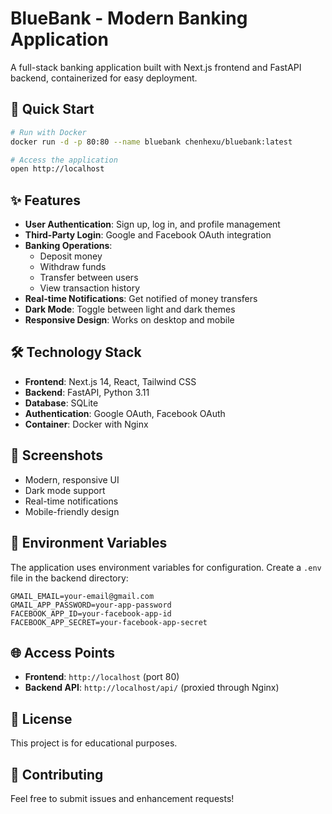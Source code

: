 # BlueBank - Modern Banking Application

A full-stack banking application built with Next.js frontend and FastAPI backend, containerized for easy deployment.

## 🚀 Quick Start

```bash
# Run with Docker
docker run -d -p 80:80 --name bluebank chenhexu/bluebank:latest

# Access the application
open http://localhost
```

## ✨ Features

- **User Authentication**: Sign up, log in, and profile management
- **Third-Party Login**: Google and Facebook OAuth integration
- **Banking Operations**: 
  - Deposit money
  - Withdraw funds
  - Transfer between users
  - View transaction history
- **Real-time Notifications**: Get notified of money transfers
- **Dark Mode**: Toggle between light and dark themes
- **Responsive Design**: Works on desktop and mobile

## 🛠️ Technology Stack

- **Frontend**: Next.js 14, React, Tailwind CSS
- **Backend**: FastAPI, Python 3.11
- **Database**: SQLite
- **Authentication**: Google OAuth, Facebook OAuth
- **Container**: Docker with Nginx

## 📱 Screenshots

- Modern, responsive UI
- Dark mode support
- Real-time notifications
- Mobile-friendly design

## 🔧 Environment Variables

The application uses environment variables for configuration. Create a `.env` file in the backend directory:

```env
GMAIL_EMAIL=your-email@gmail.com
GMAIL_APP_PASSWORD=your-app-password
FACEBOOK_APP_ID=your-facebook-app-id
FACEBOOK_APP_SECRET=your-facebook-app-secret
```

## 🌐 Access Points

- **Frontend**: `http://localhost` (port 80)
- **Backend API**: `http://localhost/api/` (proxied through Nginx)

## 📄 License

This project is for educational purposes.

## 🤝 Contributing

Feel free to submit issues and enhancement requests! 